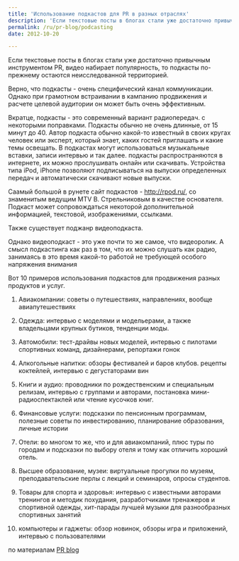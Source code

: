 ```yaml
---
title: 'Использование подкастов для PR в разных отраслях'
description: 'Если текстовые посты в блогах стали уже достаточно привычным инструментом PR, видео набирает популярность, то подкасты по-прежнему остаются неисследованной территорией.'
permalink: /ru/pr-blog/podcasting
date: 2012-10-20

---
```


Если текстовые посты в блогах стали уже достаточно привычным инструментом PR, видео набирает популярность, то подкасты по-прежнему остаются неисследованной территорией.

Верно, что подкасты - очень специфический канал коммуникации. Однако при грамотном встраивании в кампанию продвижения и расчете целевой аудитории он может быть очень эффективным.

Вкратце, подкасты - это  современный вариант радиопередач. с некоторыми поправками. Подкасты обычно не очень длинные, от 15  минут до 40. Автор подкаста обычно какой-то известный в своих кругах человек или эксперт, который знает, каких гостей приглашать и какие темы освещать. В подкастах могут использоваться музыкальные вставки, записи интервью и так далее. подкасты распространяются в интернете, их можно прослушивать онлайн или скачивать. Устройства типа iPod, iPhone позволяют подписываться на выпуски определенных передач и автоматически скачивают новые выпуски.

Саамый большой в рунете сайт подкастов - <a href="http://rpod.ru/">http://rpod.ru/</a>, со знаменитым ведущим MTV В. Стрельниковым в качестве основателя. Подкаст может сопровождаться некоторой дополнительной информацией, текстовой, изображениями, ссылками.

Также существует поджанр видеоподкаста.

Однако видеоподкаст - это уже почти то же самое, что видеоролик. А смысл подкастинга как раз  в том, что их можно слушать как радио, занимаясь в это время какой-то работой не требующей особого напряжения внимания

Вот 10 примеров использования подкастов для продвижения разных продуктов и услуг.

1. Авиакомпании: советы о путешествиях, направлениях, вообще авиапутешествиях

2. Одежда: интервью с моделями и модельерами, а также владельцами крупных бутиков, тенденции моды.

3. Автомобили: тест-драйвы новых моделей, интервью с пилотами спортивных команд, дизайнерами, репортажи гонок

4. Алкогольные напитки: обзоры фестивалей и баров клубов. рецепты коктейлей, интервью с дегустаторами вин

5. Книги и аудио: проводники по рождественским и специальным релизам, интервью с группами и авторами, постановка мини-радиоспектаклей или чтение кусочков книг.

6. Финансовые услуги: подсказки по пенсионным программам, полезные советы по инвестированию, планирование образования, личные истории

7. Отели:  во многом то же, что и для авиакомпаний, плюс туры по городам и подсказки по выбору отеля и тому как отличить хороший отель.

8. Высшее образование, музеи: виртуальные прогулки по музеям, преподавательские перлы с лекций и семинаров, опросы студентов.

9.  Товары для спорта и здоровья: интервью с известными авторами тренингов и методик похудания, разработчиками тренажеров и спортивной одежды, хит-парады лучшей музыки для разнообразных спортивных занятий

10. компьютеры и гаджеты: обзор новинок, обзоры игра и приложений, интервью с пользователями

по материалам <a href="http://prblog.typepad.com/strategic_public_relation/2005/09/20_creative_use.html">PR blog</a>


